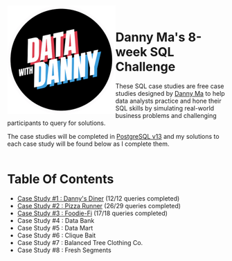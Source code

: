 <a href="https://8weeksqlchallenge.com/"> <img align="left" width="250" height="250" src="https://github.com/ChrisF03/Danny-Ma-SQL-Case-Studies-/blob/main/data-with-danny-logo-removebg-preview.png"></a>
<br>
# Danny Ma's 8-week SQL Challenge 
These SQL case studies are free case studies designed by [Danny Ma](https://www.linkedin.com/in/datawithdanny/) to help data analysts practice and hone their SQL skills by simulating real-world business problems and challenging participants to query for solutions. 

The case studies will be completed in <ins>PostgreSQL v13</ins> and my solutions to each case study will be found below as I complete them.
<br>
<br>
# Table Of Contents
* [Case Study #1 : Danny's Diner](https://github.com/ChrisF03/Danny-Ma-SQL-Case-Studies-/tree/main/Solutions/Case%20Study%20%231%20-%20Danny%E2%80%99s%20Diner) (12/12 queries completed)
* [Case Study #2 : Pizza Runner](https://github.com/ChrisF03/Danny-Ma-SQL-Case-Studies-/tree/main/Solutions/Case%20Study%20%232%20-%20Pizza%20Runner) (26/29 queries completed)
* [Case Study #3 : Foodie-Fi](https://github.com/ChrisF03/Danny-Ma-SQL-Case-Studies-/tree/main/Solutions/Case%20Study%20%233%20-%20Foodie-Fi) (17/18 queries completed)
* Case Study #4 : Data Bank
* Case Study #5 : Data Mart
* Case Study #6 : Clique Bait
* Case Study #7 : Balanced Tree Clothing Co.
* Case Study #8 : Fresh Segments
